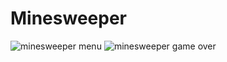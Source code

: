 # Minesweeper

![minesweeper menu](https://user-images.githubusercontent.com/71336130/156896255-9021b10c-e89e-4f13-a81b-9bb00d62ab66.png)
![minesweeper game over](https://user-images.githubusercontent.com/71336130/156896257-4bc2631b-84f9-4a89-8a2b-a009c7662941.png)
